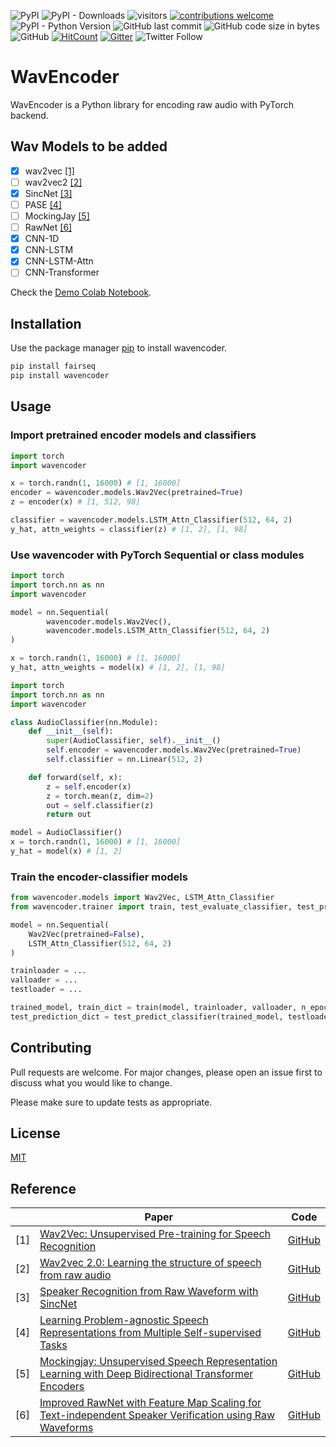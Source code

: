 ![PyPI](https://img.shields.io/pypi/v/wavencoder)
![PyPI - Downloads](https://img.shields.io/pypi/dw/wavencoder?logo=PyPi&style=plastic)
![visitors](https://visitor-badge.glitch.me/badge?page_id=page.id)
[![contributions welcome](https://img.shields.io/badge/contributions-welcome-brightgreen.svg?style=flat)](https://github.com/dwyl/esta/issues)
![PyPI - Python Version](https://img.shields.io/pypi/pyversions/wavencoder)
![GitHub last commit](https://img.shields.io/github/last-commit/shangeth/wavencoder)
![GitHub code size in bytes](https://img.shields.io/github/languages/code-size/shangeth/wavencoder)
![GitHub](https://img.shields.io/github/license/shangeth/wavencoder)
[![HitCount](http://hits.dwyl.com/shangeth/wavencoder.svg)](http://hits.dwyl.com/shangeth/wavencoder)
[![Gitter](https://badges.gitter.im/wavencoder/community.svg)](https://gitter.im/wavencoder/community?utm_source=badge&utm_medium=badge&utm_campaign=pr-badge)
![Twitter Follow](https://img.shields.io/twitter/follow/shangethr?style=social)


# WavEncoder

WavEncoder is a Python library for encoding raw audio with PyTorch backend.

## Wav Models to be added
- [x] wav2vec [[1]](#1)
- [ ] wav2vec2 [[2]](#2)
- [x] SincNet [[3]](#3)
- [ ] PASE [[4]](#4)
- [ ] MockingJay [[5]](#5)
- [ ] RawNet [[6]](#6)
- [x] CNN-1D
- [x] CNN-LSTM
- [x] CNN-LSTM-Attn
- [ ] CNN-Transformer

Check the [Demo Colab Notebook](https://colab.research.google.com/drive/1Jv9cH4H0xB2To1rihFz-Z-JaK-6ilq12?usp=sharing).

## Installation

Use the package manager [pip](https://pip.pypa.io/en/stable/) to install wavencoder.

```bash
pip install fairseq
pip install wavencoder
```

## Usage
### Import pretrained encoder models and classifiers
```python
import torch
import wavencoder

x = torch.randn(1, 16000) # [1, 16000]
encoder = wavencoder.models.Wav2Vec(pretrained=True)
z = encoder(x) # [1, 512, 98]

classifier = wavencoder.models.LSTM_Attn_Classifier(512, 64, 2)
y_hat, attn_weights = classifier(z) # [1, 2], [1, 98]

```

### Use wavencoder with PyTorch Sequential or class modules
```python
import torch
import torch.nn as nn
import wavencoder

model = nn.Sequential(
        wavencoder.models.Wav2Vec(),
        wavencoder.models.LSTM_Attn_Classifier(512, 64, 2)
)

x = torch.randn(1, 16000) # [1, 16000]
y_hat, attn_weights = model(x) # [1, 2], [1, 98]
```

```python
import torch
import torch.nn as nn
import wavencoder

class AudioClassifier(nn.Module):
    def __init__(self):
        super(AudioClassifier, self).__init__()
        self.encoder = wavencoder.models.Wav2Vec(pretrained=True)
        self.classifier = nn.Linear(512, 2)

    def forward(self, x):
        z = self.encoder(x)
        z = torch.mean(z, dim=2)
        out = self.classifier(z)
        return out

model = AudioClassifier()
x = torch.randn(1, 16000) # [1, 16000]
y_hat = model(x) # [1, 2]
```
### Train the encoder-classifier models
```python
from wavencoder.models import Wav2Vec, LSTM_Attn_Classifier
from wavencoder.trainer import train, test_evaluate_classifier, test_predict_classifier

model = nn.Sequential(
    Wav2Vec(pretrained=False),
    LSTM_Attn_Classifier(512, 64, 2)
)

trainloader = ...
valloader = ...
testloader = ...

trained_model, train_dict = train(model, trainloader, valloader, n_epochs=20)
test_prediction_dict = test_predict_classifier(trained_model, testloader)
```

## Contributing
Pull requests are welcome. For major changes, please open an issue first to discuss what you would like to change.

Please make sure to update tests as appropriate.

## License
[MIT](LICENSE)


## Reference
|     | Paper                                                                                                                                                    | Code                                                                                                 |
|-----|----------------------------------------------------------------------------------------------------------------------------------------------------------|------------------------------------------------------------------------------------------------------|
| [1] | [Wav2Vec: Unsupervised Pre-training for Speech Recognition](https://arxiv.org/abs/1904.05862)                                                            | [GitHub](https://github.com/pytorch/fairseq)                                                         |
| [2] | [Wav2vec 2.0: Learning the structure of speech from raw audio](https://ai.facebook.com/blog/wav2vec-20-learning-the-structure-of-speech-from-raw-audio/) | [GitHub](https://github.com/pytorch/fairseq)                                                         |
| [3] | [Speaker Recognition from Raw Waveform with SincNet](https://arxiv.org/abs/1808.00158)                                                                   | [GitHub](https://github.com/mravanelli/SincNet)                                                      |
| [4] | [Learning Problem-agnostic Speech Representations from Multiple Self-supervised Tasks](https://arxiv.org/abs/1904.03416)                                 | [GitHub](https://github.com/santi-pdp/pase)                                                          |
| [5] | [Mockingjay: Unsupervised Speech Representation Learning with Deep Bidirectional Transformer Encoders](https://arxiv.org/abs/1910.12638)                 | [GitHub](https://github.com/andi611/Self-Supervised-Speech-Pretraining-and-Representation-Learning ) |
| [6] | [Improved RawNet with Feature Map Scaling for Text-independent Speaker Verification using Raw Waveforms](https://arxiv.org/abs/2004.00526)               | [GitHub](https://github.com/Jungjee/RawNet)                                                          |
